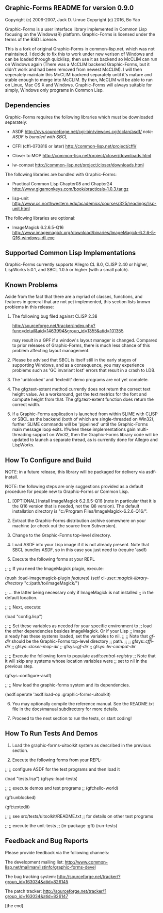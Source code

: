 
Graphic-Forms README for version 0.9.0
--------------------------------------
Copyright (c) 2006-2007, Jack D. Unrue
Copyright (c) 2016, Bo Yao

Graphic-Forms is a user interface library implemented in Common Lisp focusing
on the Windows(R) platform. Graphic-Forms is licensed under the terms of the
BSD License.

This is a fork of original Graphic-Forms in common-lisp.net, which was not
maintained. I decide to fix this to work under new verison of Windows and can
be loaded through quicklisp, then use it as backend so McCLIM can run on Windows
again (There was a McCLIM backend Graphic-Forms, but it didn't work and had been
removed from newest McCLIM). I will then seperately maintain this McCLIM backend
separately until it's mature and stable enough to merge into McCLIM. By then,
McCLIM will be able to run on Linux, Mac OS X and Windows. Graphic-Forms will
always suitable for simply, Windows only programs in Common Lisp.


Dependencies
------------

Graphic-Forms requires the following libraries which must be downloaded
separately:

 - ASDF
   http://cvs.sourceforge.net/cgi-bin/viewcvs.cgi/cclan/asdf/
   *note: ASDF is bundled with SBCL*

 - CFFI (cffi-070816 or later)
   http://common-lisp.net/project/cffi/

 - Closer to MOP
   http://common-lisp.net/project/closer/downloads.html

 - lw-compat
   http://common-lisp.net/project/closer/downloads.html

The following libraries are bundled with Graphic-Forms:

 - Practical Common Lisp Chapter08 and Chapter24
   http://www.gigamonkeys.com/book/practicals-1.0.3.tar.gz

 - lisp-unit
   http://www.cs.northwestern.edu/academics/courses/325/readings/lisp-unit.html

The following libraries are optional:

 - ImageMagick 6.2.6.5-Q16
   http://www.imagemagick.org/download/binaries/ImageMagick-6.2.6-5-Q16-windows-dll.exe


Supported Common Lisp Implementations
-------------------------------------

Graphic-Forms currently supports Allegro CL 8.0, CLISP 2.40 or higher,
LispWorks 5.0.1, and SBCL 1.0.5 or higher (with a small patch).


Known Problems
--------------

Aside from the fact that there are a myriad of classes, functions, and
features in general that are not yet implemented, this section lists
known problems in this release:

1. The following bug filed against CLISP 2.38

   http://sourceforge.net/tracker/index.php?func=detail&aid=1463994&group_id=1355&atid=101355

   may result in a GPF if a window's layout manager is changed. Compared
   to prior releases of Graphic-Forms, there is much less chance of this
   problem affecting layout management.

2. Please be advised that SBCL is itself still in the early stages of
   supporting Windows, and as a consequence, you may experience problems
   such as 'GC invariant lost' errors that result in a crash to LDB.

3. The 'unblocked' and 'textedit' demo programs are not yet complete.

4. The gfg:text-extent method currently does not return the correct text
   height value. As a workaround, get the text metrics for the font and
   compute height from that. The gfg:text-extent function does return
   the correct width.

5. If a Graphic-Forms application is launched from within SLIME with
   CLISP or SBCL as the backend (both of which are single-threaded on
   Win32), further SLIME commands will be 'pipelined' until the
   Graphic-Forms main message loop exits. If/when these implementations
   gain multi-threading support on Win32, then the Graphic-Forms library
   code will be updated to launch a separate thread, as is currently done
   for Allegro and LispWorks.


How To Configure and Build
--------------------------

NOTE: in a future release, this library will be packaged for delivery
via asdf-install.

NOTE: the following steps are only suggestions provided as a default
procedure for people new to Graphic-Forms or Common Lisp.

1. [OPTIONAL] Install ImageMagick 6.2.6.5-Q16 (note in particular that it
   is the Q16 version that is needed, not the Q8 version). The default
   installation directory is "c:/Program Files/ImageMagick-6.2.6-Q16/".

2. Extract the Graphic-Forms distribution archive somewhere on your
   machine (or check out the source from Subversion).

3. Change to the Graphic-Forms top-level directory.

4. Load ASDF into your Lisp image if it is not already present. Note that
   SBCL bundles ASDF, so in this case you just need to (require 'asdf)

5. Execute the following forms at your REPL

  ;;
  ;; If you need the ImageMagick plugin, execute:

  (push :load-imagemagick-plugin *features*)
  (setf cl-user::*magick-library-directory* "c:/path/to/ImageMagick/")

  ;; ... the latter being necessary only if ImageMagick is not installed
  ;; in the default location.

  ;;
  ;; Next, execute:

  (load "config.lisp")

  ;;
  ;; Set these variables as needed for your specific environment to
  ;; load the other dependencies besides ImageMagick. Or if your Lisp
  ;; image already has these systems loaded, set the variables to nil.
  ;;
  ;; Note that *gf-dir* should be the Graphic-Forms top-level directory
  ;; path.
  ;;
  ;;   gfsys::*cffi-dir*
  ;;   gfsys::*closer-mop-dir*
  ;;   gfsys::*gf-dir*
  ;;   gfsys::*lw-compat-dir*

  ;;
  ;; Execute the following form to populate asdf:*central-registry*
  ;; Note that it will skip any systems whose location variables were
  ;; set to nil in the previous step.

  (gfsys::configure-asdf)

  ;;
  ;; Now load the graphic-forms system and its dependencies.

  (asdf:operate 'asdf:load-op :graphic-forms-uitoolkit)

6. You may optionally compile the reference manual. See the README.txt
   file in the docs/manual subdirectory for more details.

7. Proceed to the next section to run the tests, or start coding!


How To Run Tests And Demos
--------------------------

1. Load the graphic-forms-uitoolkit system as described in the previous
   section.

2. Execute the following forms from your REPL:

  ;;
  ;; configure ASDF for the test programs and then load it

  (load "tests.lisp")
  (gfsys::load-tests)

  ;;
  ;; execute demos and test programs
  ;;
  (gft:hello-world)

  (gft:unblocked)

  (gft:textedit)

  ;;
  ;; see src/tests/uitoolkit/README.txt
  ;; for details on other test programs

  ;;
  ;; execute the unit-tests
  ;;
  (in-package :gft)
  (run-tests)


Feedback and Bug Reports
------------------------

Please provide feedback via the following channels:

The development mailing list:
  http://www.common-lisp.net/mailman/listinfo/graphic-forms-devel

The bug tracking system:
  http://sourceforge.net/tracker/?group_id=163034&atid=826145

The patch tracker:
  http://sourceforge.net/tracker/?group_id=163034&atid=826147


[the end]
